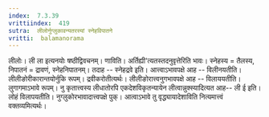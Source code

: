 ```yaml
---
index:  7.3.39
vrittiindex:  419
sutra:  लीलोर्नुग्लुकावन्यतरस्यां स्नेहविपातने
vritti:  balamanorama 
---
```


लीलोः। ली ला इत्यनयोः षष्ठीद्विवचनम्। णाविति। अर्तिह्यी'त्यतस्तदनुवृत्तेरिति भावः। स्नेहस्य = तैलस्य, निपातनं = द्रावणं, स्नेहनिपातनम्। तदाह -- स्नेहद्रवे इति। आत्त्वाऽभावपक्षे आह -- विलीनयतीति। लीलीङोरीकारान्तयोर्नुकि रूपम्। द्रवीकरोतीत्यर्थः। लीलीङोरात्त्वनुगभावपक्षे आह -- विलाययतीति। लुगागमाऽभावे रूपम्। नु कृतात्त्वस्य लीधातोरपि एकदेशविकृतन्यायेन लीत्वान्नुक्स्यादित्यत आह-- ली ई इति। लोहं विलापयतीति। नुग्लुकोरभावादात्त्वपक्षे पुक्। आत्वाऽभावे तु वृद्ध्यायादेशाविति नित्यमात्त्वं वक्तव्यमित्यर्थः।

